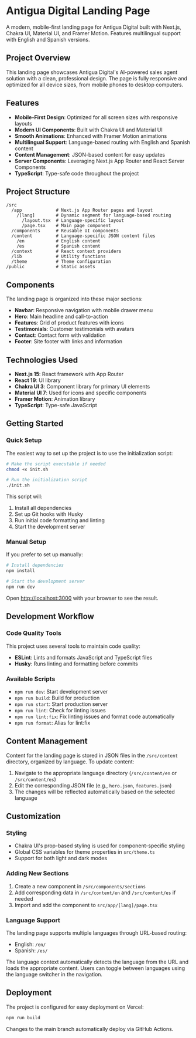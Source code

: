 # Antigua Digital Landing Page

A modern, mobile-first landing page for Antigua Digital built with Next.js, Chakra UI, Material UI, and Framer Motion. Features multilingual support with English and Spanish versions.

## Project Overview

This landing page showcases Antigua Digital's AI-powered sales agent solution with a clean, professional design. The page is fully responsive and optimized for all device sizes, from mobile phones to desktop computers.

## Features

- **Mobile-First Design**: Optimized for all screen sizes with responsive layouts
- **Modern UI Components**: Built with Chakra UI and Material UI
- **Smooth Animations**: Enhanced with Framer Motion animations
- **Multilingual Support**: Language-based routing with English and Spanish content
- **Content Management**: JSON-based content for easy updates
- **Server Components**: Leveraging Next.js App Router and React Server Components
- **TypeScript**: Type-safe code throughout the project

## Project Structure

```
/src
  /app             # Next.js App Router pages and layout
    /[lang]        # Dynamic segment for language-based routing
      /layout.tsx  # Language-specific layout
      /page.tsx    # Main page component
  /components      # Reusable UI components
  /content         # Language-specific JSON content files
    /en            # English content
    /es            # Spanish content
  /context         # React context providers
  /lib             # Utility functions
  /theme           # Theme configuration
/public            # Static assets
```

## Components

The landing page is organized into these major sections:

- **Navbar**: Responsive navigation with mobile drawer menu
- **Hero**: Main headline and call-to-action
- **Features**: Grid of product features with icons
- **Testimonials**: Customer testimonials with avatars
- **Contact**: Contact form with validation
- **Footer**: Site footer with links and information

## Technologies Used

- **Next.js 15**: React framework with App Router
- **React 19**: UI library
- **Chakra UI 3**: Component library for primary UI elements
- **Material UI 7**: Used for icons and specific components
- **Framer Motion**: Animation library
- **TypeScript**: Type-safe JavaScript

## Getting Started

### Quick Setup

The easiest way to set up the project is to use the initialization script:

```bash
# Make the script executable if needed
chmod +x init.sh

# Run the initialization script
./init.sh
```

This script will:
1. Install all dependencies
2. Set up Git hooks with Husky
3. Run initial code formatting and linting
4. Start the development server

### Manual Setup

If you prefer to set up manually:

```bash
# Install dependencies
npm install

# Start the development server
npm run dev
```

Open [http://localhost:3000](http://localhost:3000) with your browser to see the result.

## Development Workflow

### Code Quality Tools

This project uses several tools to maintain code quality:

- **ESLint**: Lints and formats JavaScript and TypeScript files
- **Husky**: Runs linting and formatting before commits

### Available Scripts

- `npm run dev`: Start development server
- `npm run build`: Build for production
- `npm run start`: Start production server
- `npm run lint`: Check for linting issues
- `npm run lint:fix`: Fix linting issues and format code automatically
- `npm run format`: Alias for lint:fix

## Content Management

Content for the landing page is stored in JSON files in the `/src/content` directory, organized by language. To update content:

1. Navigate to the appropriate language directory (`/src/content/en` or `/src/content/es`)
2. Edit the corresponding JSON file (e.g., `hero.json`, `features.json`)
3. The changes will be reflected automatically based on the selected language

## Customization

### Styling

- Chakra UI's prop-based styling is used for component-specific styling
- Global CSS variables for theme properties in `src/theme.ts`
- Support for both light and dark modes

### Adding New Sections

1. Create a new component in `/src/components/sections`
2. Add corresponding data in `/src/content/en` and `/src/content/es` if needed
3. Import and add the component to `src/app/[lang]/page.tsx`

### Language Support

The landing page supports multiple languages through URL-based routing:

- English: `/en/`
- Spanish: `/es/`

The language context automatically detects the language from the URL and loads the appropriate content. Users can toggle between languages using the language switcher in the navigation.

## Deployment

The project is configured for easy deployment on Vercel:

```bash
npm run build
```

Changes to the main branch automatically deploy via GitHub Actions.
